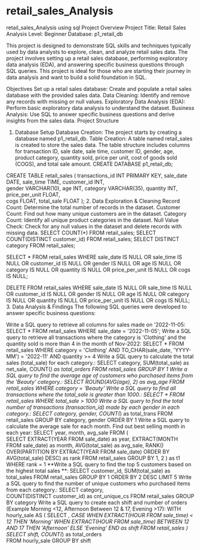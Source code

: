 # retail_sales_Analysis
retail_sales_Analysis using sql 
Project Overview
Project Title: Retail Sales Analysis
Level: Beginner
Database: p1_retail_db

This project is designed to demonstrate SQL skills and techniques typically used by data analysts to explore, clean, and analyze retail sales data. The project involves setting up a retail sales database, performing exploratory data analysis (EDA), and answering specific business questions through SQL queries. This project is ideal for those who are starting their journey in data analysis and want to build a solid foundation in SQL.

Objectives
Set up a retail sales database: Create and populate a retail sales database with the provided sales data.
Data Cleaning: Identify and remove any records with missing or null values.
Exploratory Data Analysis (EDA): Perform basic exploratory data analysis to understand the dataset.
Business Analysis: Use SQL to answer specific business questions and derive insights from the sales data.
Project Structure
1. Database Setup
Database Creation: The project starts by creating a database named p1_retail_db.
Table Creation: A table named retail_sales is created to store the sales data. The table structure includes columns for transaction ID, sale date, sale time, customer ID, gender, age, product category, quantity sold, price per unit, cost of goods sold (COGS), and total sale amount.
CREATE DATABASE p1_retail_db;

CREATE TABLE retail_sales
(
    transactions_id INT PRIMARY KEY,
    sale_date DATE,	
    sale_time TIME,
    customer_id INT,	
    gender VARCHAR(10),
    age INT,
    category VARCHAR(35),
    quantity INT,
    price_per_unit FLOAT,	
    cogs FLOAT,
    total_sale FLOAT
);
2. Data Exploration & Cleaning
Record Count: Determine the total number of records in the dataset.
Customer Count: Find out how many unique customers are in the dataset.
Category Count: Identify all unique product categories in the dataset.
Null Value Check: Check for any null values in the dataset and delete records with missing data.
SELECT COUNT(*) FROM retail_sales;
SELECT COUNT(DISTINCT customer_id) FROM retail_sales;
SELECT DISTINCT category FROM retail_sales;

SELECT * FROM retail_sales
WHERE 
    sale_date IS NULL OR sale_time IS NULL OR customer_id IS NULL OR 
    gender IS NULL OR age IS NULL OR category IS NULL OR 
    quantity IS NULL OR price_per_unit IS NULL OR cogs IS NULL;

DELETE FROM retail_sales
WHERE 
    sale_date IS NULL OR sale_time IS NULL OR customer_id IS NULL OR 
    gender IS NULL OR age IS NULL OR category IS NULL OR 
    quantity IS NULL OR price_per_unit IS NULL OR cogs IS NULL;
3. Data Analysis & Findings
The following SQL queries were developed to answer specific business questions:

Write a SQL query to retrieve all columns for sales made on '2022-11-05:
SELECT *
FROM retail_sales
WHERE sale_date = '2022-11-05';
Write a SQL query to retrieve all transactions where the category is 'Clothing' and the quantity sold is more than 4 in the month of Nov-2022:
SELECT 
  *
FROM retail_sales
WHERE 
    category = 'Clothing'
    AND 
    TO_CHAR(sale_date, 'YYYY-MM') = '2022-11'
    AND
    quantity >= 4
Write a SQL query to calculate the total sales (total_sale) for each category.:
SELECT 
    category,
    SUM(total_sale) as net_sale,
    COUNT(*) as total_orders
FROM retail_sales
GROUP BY 1
Write a SQL query to find the average age of customers who purchased items from the 'Beauty' category.:
SELECT
    ROUND(AVG(age), 2) as avg_age
FROM retail_sales
WHERE category = 'Beauty'
Write a SQL query to find all transactions where the total_sale is greater than 1000.:
SELECT * FROM retail_sales
WHERE total_sale > 1000
Write a SQL query to find the total number of transactions (transaction_id) made by each gender in each category.:
SELECT 
    category,
    gender,
    COUNT(*) as total_trans
FROM retail_sales
GROUP 
    BY 
    category,
    gender
ORDER BY 1
Write a SQL query to calculate the average sale for each month. Find out best selling month in each year:
SELECT 
       year,
       month,
    avg_sale
FROM 
(    
SELECT 
    EXTRACT(YEAR FROM sale_date) as year,
    EXTRACT(MONTH FROM sale_date) as month,
    AVG(total_sale) as avg_sale,
    RANK() OVER(PARTITION BY EXTRACT(YEAR FROM sale_date) ORDER BY AVG(total_sale) DESC) as rank
FROM retail_sales
GROUP BY 1, 2
) as t1
WHERE rank = 1
**Write a SQL query to find the top 5 customers based on the highest total sales **:
SELECT 
    customer_id,
    SUM(total_sale) as total_sales
FROM retail_sales
GROUP BY 1
ORDER BY 2 DESC
LIMIT 5
Write a SQL query to find the number of unique customers who purchased items from each category.:
SELECT 
    category,    
    COUNT(DISTINCT customer_id) as cnt_unique_cs
FROM retail_sales
GROUP BY category
Write a SQL query to create each shift and number of orders (Example Morning <12, Afternoon Between 12 & 17, Evening >17):
WITH hourly_sale
AS
(
SELECT *,
    CASE
        WHEN EXTRACT(HOUR FROM sale_time) < 12 THEN 'Morning'
        WHEN EXTRACT(HOUR FROM sale_time) BETWEEN 12 AND 17 THEN 'Afternoon'
        ELSE 'Evening'
    END as shift
FROM retail_sales
)
SELECT 
    shift,
    COUNT(*) as total_orders    
FROM hourly_sale
GROUP BY shift
